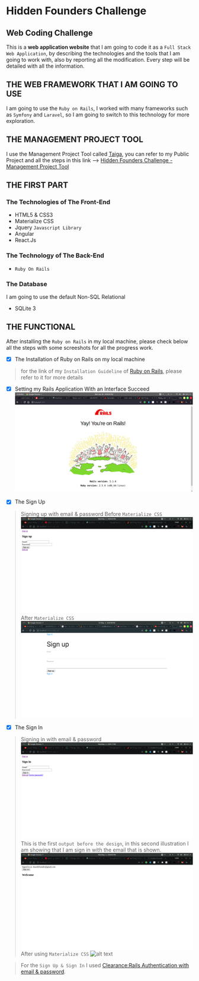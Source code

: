 # Hidden Founders Challenge
## Web Coding Challenge
This is a **web application website** that I am going to code it as a `Full Stack Web Application`, by describing the technologies and the tools that I am going to work with, also by reporting all the modification. Every step will be detailed with all the information.

## THE WEB FRAMEWORK THAT I AM GOING TO USE
I am going to use the `Ruby on Rails`, I worked with many frameworks such as `Symfony` and `Laravel`, so I am going to switch to this technology for more exploration.

## THE MANAGEMENT PROJECT TOOL
I use the Management Project Tool called [Taiga](https://taiga.io), you can refer to my Public Project and all the steps in this link --> [Hidden Founders Challenge - Management Project Tool](https://tree.taiga.io/project/skarabi-full-stack-development-career/kanban?kanban-status=1479643)

## THE FIRST PART
### The Technologies of The Front-End
- HTML5 & CSS3
- Materialize CSS
- Jquery `Javascript Library`
- Angular
- React.Js
### The Technology of The Back-End
- `Ruby On Rails`
### The Database 
I am going to use the default Non-SQL Relational
- SQLite 3

## THE FUNCTIONAL 
After installing the `Ruby on Rails` in my local machine, please check below all the steps with some screeshots for all the progress work.
- [X] The Installation of Ruby on Rails on my local machine
> for the link of my `Installation Guideline` of [Ruby on Rails](https://gorails.com/setup/ubuntu/17.10), please refer to it for more details

- [X] Setting my Rails Application With an Interface Succeed 
![alt text](./images/Rails_Installation_Succeed.png)

- [X] The Sign Up 
> Signing up with email & password 
Before `Materialize CSS` 
![alt text](./images/Sign_Up.png)
After `Materialize CSS`
![alt text](./images/Signup_Materialize.png.png)

- [X] The Sign In 
> Signing in with email & password
![alt text](./images/Sign_In.png)
This is the first `output before the design`, in this second illustration I am showing that I am sign in with the email that is shown.
![alt text](./images/Sign_In_1.png)
> After using `Materialize CSS`
![alt text](./images/Signin_Materialize.png.png)

> For the `Sign Up & Sign In` I used [Clearance:Rails Authentication with email & password](https://github.com/thoughtbot/clearance).
